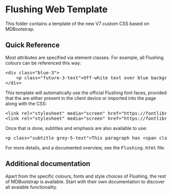 # Flushing Web Template
This folder contains a template of the new V7 custom CSS based on MDBootstrap.

<h2>Quick Reference</h2>

Most attributes are specified via element classes. For example, all Flushing colours can be referenced this way:
<pre>&lt;div class="blue-3"&gt;
    &lt;p class="future-3-text"&gt;Off-white text over blue background&lt;/p&gt;
&lt;/div&gt;</pre>

This template will automatically use the official Flushing font faces, provided that the are either present in the client device or imported into the page along with the CSS:
<pre>&lt;link rel="stylesheet" media="screen" href="https://fontlibrary.org/face/selawik" type="text/css" /&gt;
&lt;link rel="stylesheet" media="screen" href="https://fontlibrary.org/face/muli" type="text/css" /&gt;</pre>

Once that is done, subtitles and emphasis are also available to use:
<pre>&lt;p class="subtitle grey-5-text"&gt;This paragraph has &lt;span class=emphasis gold-3-text"&gt;emphasis&lt;/span&gt; inside.&lt;/p&gt;</pre>

For more details, and a documented overview, see the <kbd>Flushing.html</kbd> file.

<h2>Additional documentation</h2>
Apart from the specific colours, fonts and style choices of Flushing, the rest of MDBootstrap is available. Start with their own documentation to discover all avaiable functionality.
